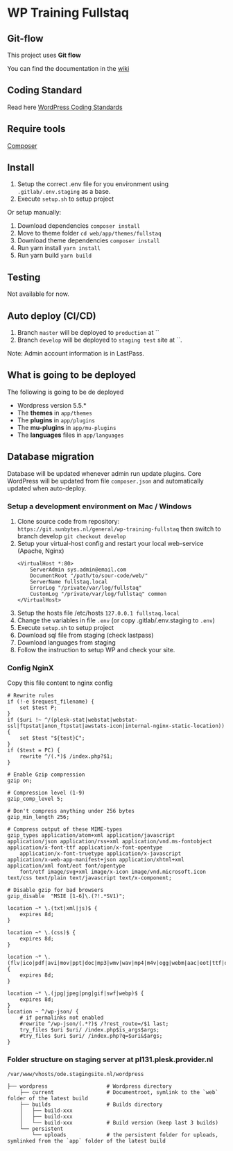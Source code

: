 # WP Training Fullstaq

## Git-flow
This project uses **Git flow**

You can find the documentation in the [wiki](https://wiki.bureaublauwgeel.nl/#!software/git/git-flow.md)

## Coding Standard
Read here [WordPress Coding Standards](https://make.wordpress.org/core/handbook/best-practices/coding-standards/php/)

## Require tools
[Composer](https://getcomposer.org)

## Install
1. Setup the correct .env file for you environment using `.gitlab/.env.staging` as a base.
2. Execute `setup.sh` to setup project

Or setup manually:
 1. Download dependencies `composer install`
 2. Move to theme folder `cd web/app/themes/fullstaq`
 3. Download theme dependencies `composer install`
 4. Run yarn install `yarn install`
 5. Run yarn build `yarn build`

## Testing
Not available for now.

## Auto deploy (CI/CD)
1. Branch `master` will be deployed to `production` at ``
2. Branch `develop` will be deployed to `staging test` site at ``.

Note: Admin account information is in LastPass.

## What is going to be deployed
The following is going to be de deployed

* Wordpress version 5.5.*
* The **themes** in `app/themes`
* The **plugins** in `app/plugins`
* The **mu-plugins** in `app/mu-plugins`
* The **languages** files in `app/languages`

## Database migration
Database will be updated whenever admin run update plugins.
Core WordPress will be updated from file `composer.json` and automatically updated when auto-deploy.

### Setup a development environment on Mac / Windows
1. Clone source code from repository:
    `https://git.sunbytes.nl/general/wp-training-fullstaq`
then switch to branch develop `git checkout develop`
2. Setup your virtual-host config and restart your local web-service (Apache, Nginx)
    ```
    <VirtualHost *:80>
        ServerAdmin sys.admin@email.com
        DocumentRoot "/path/to/sour-code/web/"
        ServerName fullstaq.local
        ErrorLog "/private/var/log/fullstaq"
        CustomLog "/private/var/log/fullstaq" common
    </VirtualHost>
    ```
3. Setup the hosts file /etc/hosts
    `127.0.0.1 fullstaq.local`
4. Change the variables in file `.env` (or copy .gitlab/.env.staging to `.env`)
5. Execute `setup.sh` to setup project
6. Download sql file from staging (check lastpass)
7. Download languages from staging
8. Follow the instruction to setup WP and check your site.

### Config NginX
Copy this file content to nginx config

```
# Rewrite rules
if (!-e $request_filename) {
    set $test P;
}
if ($uri !~ ^/(plesk-stat|webstat|webstat-ssl|ftpstat|anon_ftpstat|awstats-icon|internal-nginx-static-location)) {
    set $test "${test}C";
}
if ($test = PC) {
    rewrite ^/(.*)$ /index.php?$1;
}

# Enable Gzip compression
gzip on;

# Compression level (1-9)
gzip_comp_level 5;

# Don't compress anything under 256 bytes
gzip_min_length 256;

# Compress output of these MIME-types
gzip_types application/atom+xml application/javascript application/json application/rss+xml application/vnd.ms-fontobject application/x-font-ttf application/x-font-opentype
    application/x-font-truetype application/x-javascript application/x-web-app-manifest+json application/xhtml+xml application/xml font/eot font/opentype
    font/otf image/svg+xml image/x-icon image/vnd.microsoft.icon text/css text/plain text/javascript text/x-component;

# Disable gzip for bad browsers
gzip_disable  "MSIE [1-6]\.(?!.*SV1)";

location ~* \.(txt|xml|js)$ {
    expires 8d;
}

location ~* \.(css)$ {
    expires 8d;
}

location ~* \.(flv|ico|pdf|avi|mov|ppt|doc|mp3|wmv|wav|mp4|m4v|ogg|webm|aac|eot|ttf|otf|woff|woff2|svg)$ {
    expires 8d;
}

location ~* \.(jpg|jpeg|png|gif|swf|webp)$ {
    expires 8d;
}
location ~ ^/wp-json/ {
    # if permalinks not enabled
    #rewrite ^/wp-json/(.*?)$ /?rest_route=/$1 last;
    try_files $uri $uri/ /index.php$is_args$args;
    #try_files $uri $uri/ /index.php?q=$uri&$args;
}
```

### Folder structure on staging server at pl131.plesk.provider.nl

```
/var/www/vhosts/ode.stagingsite.nl/wordpress

├── wordpress                   # Wordpress directory
    ├── current                 # Documentroot, symlink to the `web` folder of the latest build
    ├── builds                  # Builds directory
    │   ├── build-xxx
    │   ├── build-xxx
    │   └── build-xxx           # Build version (keep last 3 builds)
    └── persistent
        └── uploads             # the persistent folder for uploads, symlinked from the `app` folder of the latest build
```

